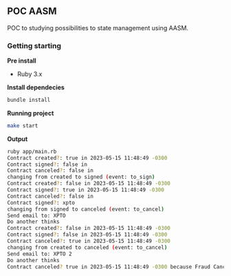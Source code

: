 ## POC AASM

POC to studying possibilities to state management using AASM.

### Getting starting

**Pre install**

- Ruby 3.x

**Install dependecies**

```bash
bundle install
```

**Running project**

```bash
make start
```

**Output**

```bash
ruby app/main.rb
Contract created?: true in 2023-05-15 11:48:49 -0300
Contract signed?: false in
Contract canceled?: false in
changing from created to signed (event: to_sign)
Contract created?: false in 2023-05-15 11:48:49 -0300
Contract signed?: true in 2023-05-15 11:48:49 -0300
Contract canceled?: false in
Contract signed?: xpto
changing from signed to canceled (event: to_cancel)
Send email to: XPTO
Do another thinks
Contract created?: false in 2023-05-15 11:48:49 -0300
Contract signed?: false in 2023-05-15 11:48:49 -0300
Contract canceled?: true in 2023-05-15 11:48:49 -0300
changing from created to canceled (event: to_cancel)
Send email to: XPTO 2
Do another thinks
Contract canceled? true in 2023-05-15 11:48:49 -0300 because Fraud Cancel Motivation
```
